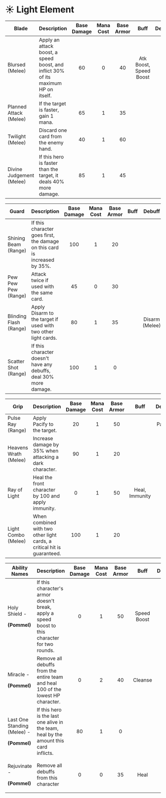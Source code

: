# ☀ Light Element



| **Blade**                | **Description**                                                                    | **Base Damage** | **Mana Cost** | **Base Armor** |        **Buff**        | **Debuff** |
| ------------------------ | ---------------------------------------------------------------------------------- | :-------------: | :-----------: | :------------: | :--------------------: | :--------: |
| Blursed (Melee)          | Apply an attack boost, a speed boost, and inflict 30% of its maximum HP on itself. |        60       |       0       |       40       | Atk Boost, Speed Boost |            |
| Planned Attack (Melee)   | If the target is faster, gain 1 mana.                                              |        65       |       1       |       35       |                        |            |
| Twilight (Melee)         | Discard one card from the enemy hand.                                              |        40       |       1       |       60       |                        |            |
| Divine Judgement (Melee) | If this hero is faster than the target, it deals 40% more damage.                  |        85       |       1       |       45       |                        |            |

| **Guard**              | **Description**                                                            | **Base Damage** | **Mana Cost** | **Base Armor** | **Buff** |   **Debuff**   |
| ---------------------- | -------------------------------------------------------------------------- | :-------------: | :-----------: | :------------: | :------: | :------------: |
| Shining Beam (Range)   | If this character goes first, the damage on this card is increased by 35%. |       100       |       1       |       20       |          |                |
| Pew Pew Pew (Range)    | Attack twice if used with the same card.                                   |        45       |       0       |       30       |          |                |
| Blinding Flash (Range) | Apply Disarm to the target if used with two other light cards.             |        80       |       1       |       35       |          | Disarm (Melee) |
| Scatter Shot (Range)   | If this character doesn't have any debuffs, deal 30% more damage.          |       100       |       1       |        0       |          |                |

| **Grip**              | **Description**                                                         | **Base Damage** | **Mana Cost** | **Base Armor** |    **Buff**    | **Debuff** |
| --------------------- | ----------------------------------------------------------------------- | :-------------: | :-----------: | :------------: | :------------: | :--------: |
| Pulse Ray (Range)     | Apply Pacify to the target.                                             |        20       |       1       |       50       |                |   Pacify   |
| Heavens Wrath (Melee) | Increase damage by 35% when attacking a dark character.                 |        90       |       1       |       20       |                |            |
| Ray of Light          | Heal the front character by 100 and apply immunity.                     |        0        |       1       |       50       | Heal, Immunity |            |
| Light Combo (Melee)   | When combined with two other light cards, a critical hit is guaranteed. |       100       |       1       |       20       |                |            |

| **Ability Names**                                                  | **Description**                                                                                | **Base Damage** | **Mana Cost** | **Base Armor** |   **Buff**  | **Debuff** |
| ------------------------------------------------------------------ | ---------------------------------------------------------------------------------------------- | :-------------: | :-----------: | :------------: | :---------: | :--------: |
| <p>Holy Shield -</p><p><strong>(Pommel)</strong></p>               | If this character's armor doesn't break, apply a speed boost to this character for two rounds. |        0        |       1       |       50       | Speed Boost |            |
| <p>Miracle -</p><p><strong>(Pommel)</strong></p>                   | Remove all debuffs from the entire team and heal 100 of the lowest HP character.               |        0        |       2       |       40       |   Cleanse   |            |
| <p>Last One Standing (Melee) -</p><p><strong>(Pommel)</strong></p> | If this hero is the last one alive in the team, heal by the amount this card inflicts.         |        80       |       1       |        0       |             |            |
| <p>Rejuvinate -</p><p><strong>(Pommel)</strong></p>                | Remove all debuffs from this character                                                         |        0        |       0       |       35       |     Heal    |            |
